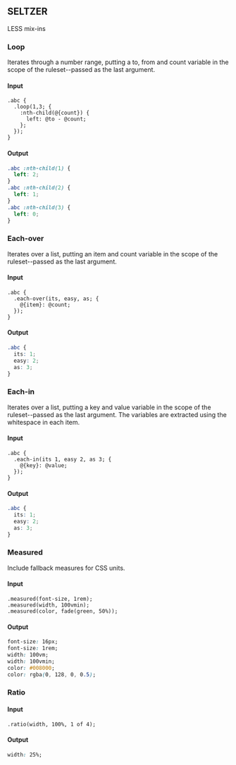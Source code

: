 ## SELTZER

LESS mix-ins


### Loop
Iterates through a number range, putting a to, from and count variable in the scope of the ruleset--passed as the last argument.

#### Input
```less
.abc {
  .loop(1,3; {
    :nth-child(@{count}) { 
      left: @to - @count;
    };
  });
}
```
#### Output
```css
.abc :nth-child(1) {
  left: 2;
}
.abc :nth-child(2) {
  left: 1;
}
.abc :nth-child(3) {
  left: 0;
}
```

### Each-over
Iterates over a list, putting an item and count variable in the scope of the ruleset--passed as the last argument.

#### Input
```less
.abc {
  .each-over(its, easy, as; {
    @{item}: @count;
  });
}
```
#### Output
```css
.abc {
  its: 1;
  easy: 2;
  as: 3;
}
```

### Each-in
Iterates over a list, putting a key and value variable in the scope of the ruleset--passed as the last argument. 
The variables are extracted using the whitespace in each item.

#### Input
```less
.abc {
  .each-in(its 1, easy 2, as 3; {
    @{key}: @value;
  });
}
```
#### Output
```css
.abc {
  its: 1;
  easy: 2;
  as: 3;
}
```

### Measured
Include fallback measures for CSS units.

#### Input
```less
.measured(font-size, 1rem);
.measured(width, 100vmin);
.measured(color, fade(green, 50%));
```
#### Output
```css
font-size: 16px;
font-size: 1rem;
width: 100vm;
width: 100vmin;
color: #008000;
color: rgba(0, 128, 0, 0.5);
```

### Ratio

#### Input
```less
.ratio(width, 100%, 1 of 4);
```
#### Output
```css
width: 25%;
```

